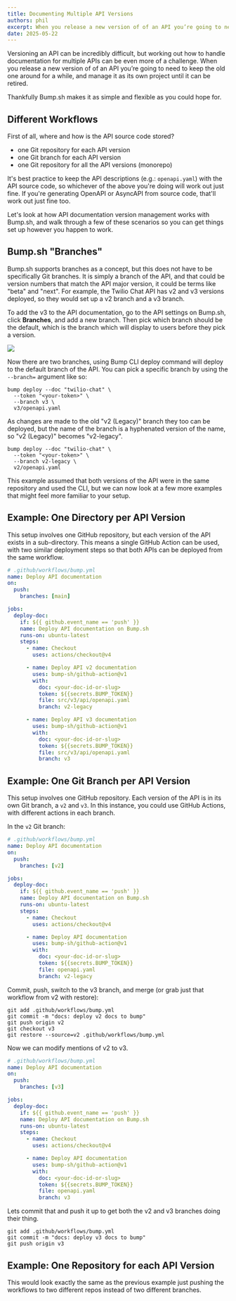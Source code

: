 ```yaml
---
title: Documenting Multiple API Versions
authors: phil
excerpt: When you release a new version of of an API you’re going to need to keep the old one around for a while, and keep the documentation up to date until it can be retired.
date: 2025-05-22
---
```



Versioning an API can be incredibly difficult, but working out how to handle documentation for multiple APIs can be even more of a challenge. When you release a new version of of an API you’re going to need to keep the old one around for a while, and manage it as its own project until it can be retired. 

Thankfully Bump.sh makes it as simple and flexible as you could hope for. 

## Different Workflows

First of all, where and how is the API source code stored? 

- one Git repository for each API version
- one Git branch for each API version
- one Git repository for all the API versions (monorepo)

It's best practice to keep the API descriptions (e.g.: `openapi.yaml`) with the API source code, so whichever of the above you're doing will work out just fine. If you're generating OpenAPI or AsyncAPI from source code, that'll work out just fine too. 

Let's look at how API documentation version management works with Bump.sh, and walk through a few of these scenarios so you can get things set up however you happen to work.

## Bump.sh "Branches"

Bump.sh supports branches as a concept, but this does not have to be specifically Git branches. It is simply a branch of the API, and that could be version numbers that match the API major version, it could be terms like "beta" and "next". For example, the Twilio Chat API has v2 and v3 versions deployed, so they would set up a v2 branch and a v3 branch.

To add the v3 to the API documentation, go to the API settings on Bump.sh, click **Branches**, and add a new branch. Then pick which branch should be the default, which is the branch which will display to users before they pick a version.

![](/images/guides/documenting-multiple-versions/set-branches.png)

Now there are two branches, using Bump CLI deploy command will deploy to the default branch of the API. You can pick a specific branch by using the `--branch=` argument like so:

```shell
bump deploy --doc "twilio-chat" \
  --token "<your-token>" \
  --branch v3 \
  v3/openapi.yaml
```

As changes are made to the old "v2 (Legacy)" branch they too can be deployed, but the name of the branch is a hyphenated version of the name, so "v2 (Legacy)" becomes "v2-legacy".

```shell
bump deploy --doc "twilio-chat" \
  --token "<your-token>" \
  --branch v2-legacy \
  v2/openapi.yaml
```

This example assumed that both versions of the API were in the same repository and used the CLI, but we can now look at a few more examples that might feel more familiar to your setup.

## Example: One Directory per API Version

This setup involves one GitHub repository, but each version of the API exists in a sub-directory. This means a single GitHub Action can be used, with two similar deployment steps so that both APIs can be deployed from the same workflow.

```yaml
# .github/workflows/bump.yml
name: Deploy API documentation
on:
  push:
    branches: [main]

jobs:
  deploy-doc:
    if: ${{ github.event_name == 'push' }}
    name: Deploy API documentation on Bump.sh
    runs-on: ubuntu-latest
    steps:
      - name: Checkout
        uses: actions/checkout@v4

      - name: Deploy API v2 documentation
        uses: bump-sh/github-action@v1
        with:
          doc: <your-doc-id-or-slug>
          token: ${{secrets.BUMP_TOKEN}}
          file: src/v3/api/openapi.yaml
          branch: v2-legacy

      - name: Deploy API v3 documentation
        uses: bump-sh/github-action@v1
        with:
          doc: <your-doc-id-or-slug>
          token: ${{secrets.BUMP_TOKEN}}
          file: src/v3/api/openapi.yaml
          branch: v3
```


## Example: One Git Branch per API Version

This setup involves one GitHub repository. Each version of the API is in its own
Git branch, a `v2` and `v3`. In this instance, you could use GitHub Actions,
with different actions in each branch.

In the `v2` Git branch:

```yaml
# .github/workflows/bump.yml
name: Deploy API documentation
on:
  push:
    branches: [v2]

jobs:
  deploy-doc:
    if: ${{ github.event_name == 'push' }}
    name: Deploy API documentation on Bump.sh
    runs-on: ubuntu-latest
    steps:
      - name: Checkout
        uses: actions/checkout@v4

      - name: Deploy API documentation
        uses: bump-sh/github-action@v1
        with:
          doc: <your-doc-id-or-slug>
          token: ${{secrets.BUMP_TOKEN}}
          file: openapi.yaml
          branch: v2-legacy
```

Commit, push, switch to the v3 branch, and merge (or grab just that workflow from v2 with restore):

```shell
git add .github/workflows/bump.yml
git commit -m "docs: deploy v2 docs to bump"
git push origin v2
git checkout v3
git restore --source=v2 .github/workflows/bump.yml
```

Now we can modify mentions of v2 to v3.

```yaml
# .github/workflows/bump.yml
name: Deploy API documentation
on:
  push:
    branches: [v3]

jobs:
  deploy-doc:
    if: ${{ github.event_name == 'push' }}
    name: Deploy API documentation on Bump.sh
    runs-on: ubuntu-latest
    steps:
      - name: Checkout
        uses: actions/checkout@v4

      - name: Deploy API documentation
        uses: bump-sh/github-action@v1
        with:
          doc: <your-doc-id-or-slug>
          token: ${{secrets.BUMP_TOKEN}}
          file: openapi.yaml
          branch: v3
```

Lets commit that and push it up to get both the v2 and v3 branches doing their thing.

```shell
git add .github/workflows/bump.yml
git commit -m "docs: deploy v3 docs to bump"
git push origin v3
```

## Example: One Repository for each API Version

This would look exactly the same as the previous example just pushing the workflows to two different repos instead of two different branches.
